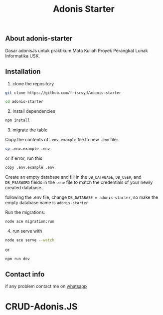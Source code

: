 <br>
<h1 align="center">Adonis Starter</h1>
<br>

## About adonis-starter

<p>Dasar adonisJs untuk praktikum Mata Kuliah Proyek Perangkat Lunak Informatika USK.</p>

## Installation

1. clone the repository

```bash
git clone https://github.com/frisrsyd/adonis-starter
```
```bash
cd adonis-starter
```

2. Install dependencies

```bash
npm install
```

3. migrate the table

Copy the contents of `.env.example` file to new `.env` file:

```sh
cp .env.example .env
```

or if error, run this

```sh
copy .env.example .env
```

Create an empty database and fill in the `DB_DATABASE`, `DB_USER`, and `DB_PSASWORD` fields in the `.env` file to match the credentials of your newly created database.

following the .env file, change `DB_DATABASE = adonis-starter`, so make the empty database name is `adonis-starter`

Run the migrations:

```sh
node ace migration:run
```

4. run serve with

```bash
node ace serve --watch
```
or
```bash
npm run dev
```

## Contact info

if any problem contact me on <a target="_blank" href="https://api.whatsapp.com/send?phone=6285261297134">whatsapp</a>
# CRUD-Adonis.JS
